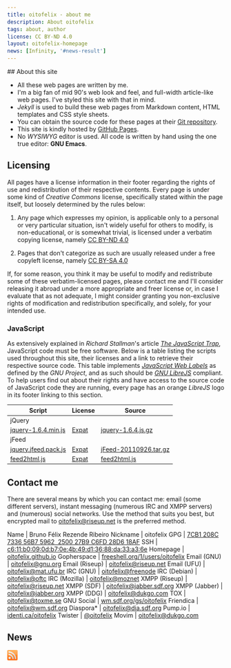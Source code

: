 ```yaml
---
title: oitofelix - about me
description: About oitofelix
tags: about, author
license: CC BY-ND 4.0
layout: oitofelix-homepage
news: [Infinity, '#news-result']
---
```

<div id="about-this-site" markdown="1">
<div id="start" />
## About this site

- All these web pages are written by me.
- I'm a big fan of mid 90's web look and feel, and full-width
article-like web pages.  I've styled this site with that in mind.
- _Jekyll_ is used to build these web pages from Markdown content,
  HTML templates and CSS style sheets.
- You can obtain the source code for these pages at their [Git
  repository](https://github.com/oitofelix/oitofelix.github.io).
- This site is kindly hosted by [GitHub Pages](http://pages.github.com/).
- No _WYSIWYG_ editor is used.  All code is written by hand using the
  one true editor: __GNU Emacs__.


## Licensing

All pages have a license information in their footer regarding the
rights of use and redistribution of their respective contents.  Every
page is under some kind of _Creative Commons_ license, specifically
stated within the page itself, but loosely determined by the rules
below:

1. Any page which expresses my opinion, is applicable only to a
   personal or very particular situation, isn't widely useful for
   others to modify, is non-educational, or is somewhat trivial, is
   licensed under a verbatim copying license, namely [CC BY-ND
   4.0](http://creativecommons.org/licenses/by-nd/4.0/)

2. Pages that don't categorize as such are usually released under a
   free copyleft license, namely [CC BY-SA
   4.0](https://creativecommons.org/licenses/by-sa/4.0/)


If, for some reason, you think it may be useful to modify and
redistribute some of these verbatim-licensed pages, please contact me
and I'll consider releasing it abroad under a more appropriate and
freer license or, in case I evaluate that as not adequate, I might
consider granting you non-exclusive rights of modification and
redistribution specifically, and solely, for your intended use.

### JavaScript

As extensively explained in _Richard Stallman_'s article _[The
JavaScript Trap](http://www.gnu.org/philosophy/javascript-trap.html)_,
JavaScript code must be free software.  Below is a table listing the
scripts used throughout this site, their licenses and a link to
retrieve their respective source code.  This table implements
_[JavaScript Web
Labels](http://www.gnu.org/licenses/javascript-labels.html)_ as
defined by the _GNU Project_, and as such should be _[GNU
LibreJS](http://www.gnu.org/software/librejs/)_ compliant.  To help
users find out about their rights and have access to the source code
of JavaScript code they are running, every page has an
orange _LibreJS_ logo in its footer linking to this section.

<table id="jslicense-labels1">
  <thead>
    <tr><th>Script</th><th>License</th><th>Source</th></tr>
  </thead>
  <tbody>
    <tr><td colspan="3">jQuery</td></tr>
    <tr>
      <td><a href="/scripts/jquery-1.6.4.min.js">jquery-1.6.4.min.js</a></td>
      <td><a href="http://www.jclark.com/xml/copying.txt">Expat</a></td>
      <td><a href="/scripts/jquery-1.6.4.js.gz">jquery-1.6.4.js.gz</a></td>
    </tr>
    <tr><td colspan="3">jFeed</td></tr>
    <tr>
      <td><a href="/scripts/jquery.jfeed.pack.js">jquery.jfeed.pack.js</a></td>
      <td><a href="http://www.jclark.com/xml/copying.txt">Expat</a></td>
      <td><a href="/scripts/jFeed-20110926.tar.gz">jFeed-20110926.tar.gz</a></td>
    </tr>
    <tr>
      <td><a href="/scripts/feed2html.js">feed2html.js</a></td>
      <td><a href="http://www.jclark.com/xml/copying.txt">Expat</a></td>
      <td><a href="/scripts/feed2html.js">feed2html.js</a></td>
    </tr>
  </tbody>
</table>


## Contact me

There are several means by which you can contact me: email (some
different servers), instant messaging (numerous IRC and XMPP servers)
and (numerous) social networks.  Use the method that suits you best,
but encrypted mail to
[oitofelix@riseup.net](mailto:oitofelix@riseup.net) is the preferred
method.

<div id="identity" markdown="1">

Name           | Bruno Félix Rezende Ribeiro
Nickname       | oitofelix
GPG            | [7CB1 208C 7336 56B7 5962  2500 27B9 C6FD 28D6 18AF](/oitofelix.gpg)
SSH            | [c6:11:b0:09:0d:b7:0e:4b:49:d1:36:88:da:33:a3:6e](/oitofelix.ssh)
Homepage       | [oitofelix.github.io](http://oitofelix.github.io/)
Gopherspace    | [freeshell.org/1/users/oitofelix](gopher://freeshell.org/1/users/oitofelix/)
Email (GNU)    | [oitofelix@gnu.org](mailto:oitofelix@gnu.org)
Email (Riseup) | [oitofelix@riseup.net](mailto:oitofelix@riseup.net)
Email (UFU)    | [oitofelix@mat.ufu.br](mailto:oitofelix@mat.ufu.br)
IRC (GNU)      | [oitofelix@freenode](irc://irc.freenode.net/oitofelix)
IRC (Debian)   | [oitofelix@oftc](irc://irc.oftc.net/oitofelix)
IRC (Mozilla)  | [oitofelix@moznet](irc://irc.mozilla.org/oitofelix)
XMPP (Riseup)  | [oitofelix@riseup.net](xmpp:oitofelix@riseup.net)
XMPP (SDF)     | [oitofelix@jabber.sdf.org](xmpp:oitofelix@jabber.sdf.org)
XMPP (Jabber)  | [oitofelix@jabber.org](xmpp:oitofelix@jabber.org)
XMPP (DDG)     | [oitofelix@dukgo.com](xmpp:oitofelix@dukgo.com)
TOX            | [oitofelix@toxme.se](tox:oitofelix@toxme.se)
GNU Social     | [wm.sdf.org/gs/oitofelix](http://wm.sdf.org/gs/oitofelix)
Friendica      | [oitofelix@wm.sdf.org](friendica:oitofelix@wm.sdf.org)
Diaspora*      | [oitofelix@dia.sdf.org](diaspora:oitofelix@dia.sdf.org)
Pump.io        | [identi.ca/oitofelix](http://identi.ca/oitofelix)
Twister        | [@oitofelix](twister:@oitofelix)
Movim          | [oitofelix@dukgo.com](xmpp:oitofelix@dukgo.com)

</div>


<!-- ===================== News ===================== -->
<section id="news">
  <h2>News</h2>
  <a href="/feed.xml">
    <img src="/images/rss-logo.png"
	 title="RSS 2.0"
	 alt="RSS 2.0"
	 width="24" height="24" /></a>

  <div id="news-result" />
</section>

</div>
